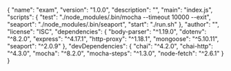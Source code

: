{
  "name": "exam",
  "version": "1.0.0",
  "description": "",
  "main": "index.js",
  "scripts": {
    "test": "./node_modules/.bin/mocha --timeout 10000 --exit",
    "seaport": "./node_modules/.bin/seaport",
    "start": "./run.sh"
  },
  "author": "",
  "license": "ISC",
  "dependencies": {
    "body-parser": "^1.19.0",
    "dotenv": "^8.2.0",
    "express": "^4.17.1",
    "http-proxy": "^1.18.1",
    "mongoose": "^5.10.11",
    "seaport": "^2.0.9"
  },
  "devDependencies": {
    "chai": "^4.2.0",
    "chai-http": "^4.3.0",
    "mocha": "^8.2.0",
    "mocha-steps": "^1.3.0",
    "node-fetch": "^2.6.1"
  }
}
